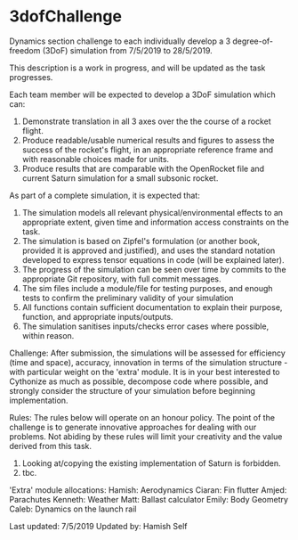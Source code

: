 # 3dofChallenge
Dynamics section challenge to each individually develop a 3 degree-of-freedom
(3DoF) simulation from 7/5/2019 to 28/5/2019.

This description is a work in progress, and will be updated as the task
progresses.

Each team member will be expected to develop a 3DoF simulation which can:
  1) Demonstrate translation in all 3 axes over the the course of a rocket
      flight.
  2) Produce readable/usable numerical results and figures to assess the success
      of the rocket's flight, in an appropriate reference frame and with
      reasonable choices made for units.
  3) Produce results that are comparable with the OpenRocket file and current
      Saturn simulation for a small subsonic rocket.


As part of a complete simulation, it is expected that:
  1) The simulation models all relevant physical/environmental effects to an
      appropriate extent, given time and information access constraints on the
      task.
  2) The simulation is based on Zipfel's formulation (or another book, provided
      it is approved and justified), and uses the standard notation developed
      to express tensor equations in code (will be explained later).
  3) The progress of the simulation can be seen over time by commits to the
      appropriate Git repository, with full commit messages.
  4) The sim files include a module/file for testing purposes, and enough tests
      to confirm the preliminary validity of your simulation
  5) All functions contain sufficient documentation to explain their purpose,
      function, and appropriate inputs/outputs.
  6) The simulation sanitises inputs/checks error cases where possible, within
      reason.


Challenge:
After submission, the simulations will be assessed for efficiency (time and
space), accuracy, innovation in terms of the simulation structure - with
particular weight on the 'extra' module.
It is in your best interested to Cythonize as much as possible, decompose code
where possible, and strongly consider the structure of your simulation before
beginning implementation.

Rules:
The rules below will operate on an honour policy. The point of the challenge is
to generate innovative approaches for dealing with our problems. Not abiding by
these rules will limit your creativity and the value derived from this task.
  1) Looking at/copying the existing implementation of Saturn is forbidden.
  2) tbc.


'Extra' module allocations:
Hamish: Aerodynamics
Ciaran: Fin flutter
Amjed: Parachutes
Kenneth: Weather
Matt: Ballast calculator
Emily: Body Geometry
Caleb: Dynamics on the launch rail


Last updated: 7/5/2019
Updated by: Hamish Self
